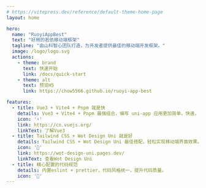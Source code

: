 ```yaml
---
# https://vitepress.dev/reference/default-theme-home-page
layout: home

hero:
  name: "RuoyiAppBest"
  text: "好用的若依移动端框架"
  tagline: "由山科智心团队打造，为开发者提供最佳的移动端开发框架。"
  image: /logo/logo.svg
  actions:
    - theme: brand
      text: 快速开始
      link: /docs/quick-start
    - theme: alt
      text: 预览H5
      link: https://chow5566.github.io/ruoyi-app-best

features:
  - title: Vue3 + Vite4 + Pnpm 就是快
    details: Vue3 + Vite4 + Pnpm 最强组合，编写 uni-app 应用更加简单，快速，高效。
    icon: '⚡️'
    link: https://cn.vuejs.org/
    linkText: 了解Vue3
  - title: Tailwind CSS + Wot Design Uni 就是好
    details: Tailwind CSS + Wot Design Uni 最佳搭配，轻松实现移动端界面效果。
    icon: '🎨'
    link: https://wot-design-uni.pages.dev/
    linkText: 查看Wot Design Uni
  - title: 精心配置的代码规范
    details: 内置eslint + prettier，代码风格统一，提升代码质量。
    icon: '💪'
---
```



